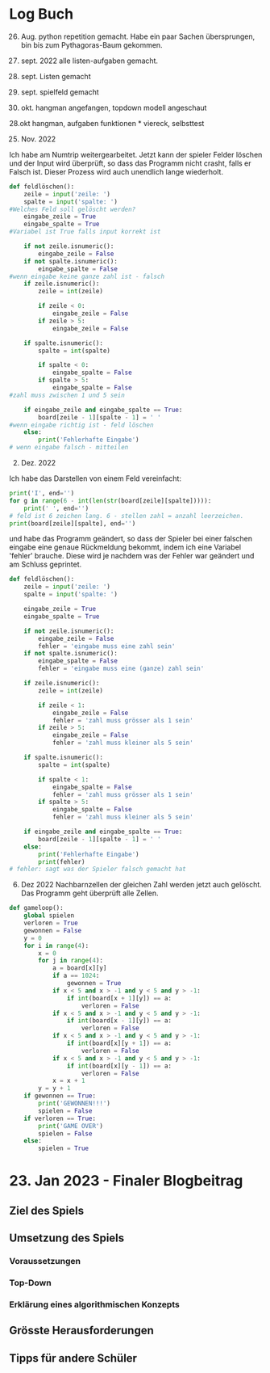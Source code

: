 # Log Buch


26. Aug. 
python repetition gemacht. Habe ein paar Sachen übersprungen, bin bis zum Pythagoras-Baum gekommen.


2. sept. 2022
alle listen-aufgaben gemacht. 


8. sept.
Listen gemacht


16. sept.
spielfeld gemacht

21. okt.
hangman angefangen, topdown modell angeschaut

28.okt 
hangman, aufgaben funktionen * viereck, selbsttest

25. Nov. 2022

Ich habe am Numtrip weitergearbeitet. Jetzt kann der spieler Felder löschen und der Input wird überprüft, so dass das Programm nicht crasht, falls er Falsch ist. Dieser Prozess wird auch unendlich lange wiederholt.

```py
def feldlöschen():
    zeile = input('zeile: ')
    spalte = input('spalte: ')
#Welches Feld soll gelöscht werden?
    eingabe_zeile = True
    eingabe_spalte = True
#Variabel ist True falls input korrekt ist

    if not zeile.isnumeric():
        eingabe_zeile = False
    if not spalte.isnumeric():
        eingabe_spalte = False
#wenn eingabe keine ganze zahl ist - falsch
    if zeile.isnumeric():
        zeile = int(zeile)

        if zeile < 0:
            eingabe_zeile = False
        if zeile > 5:
            eingabe_zeile = False

    if spalte.isnumeric():
        spalte = int(spalte)

        if spalte < 0:
            eingabe_spalte = False
        if spalte > 5:
            eingabe_spalte = False
#zahl muss zwischen 1 und 5 sein

    if eingabe_zeile and eingabe_spalte == True:
        board[zeile - 1][spalte - 1] = ' '
#wenn eingabe richtig ist - feld löschen
    else:
        print('Fehlerhafte Eingabe')
# wenn eingabe falsch - mitteilen

```

2. Dez. 2022

Ich habe das Darstellen von einem Feld vereinfacht:

```py
print('I', end='')
for g in range(6 - int(len(str(board[zeile][spalte])))):
    print(' ', end='')
# feld ist 6 zeichen lang. 6 - stellen zahl = anzahl leerzeichen.
print(board[zeile][spalte], end='')
```
und habe das Programm geändert, so dass der Spieler bei einer falschen eingabe eine genaue Rückmeldung bekommt, indem ich eine Variabel 'fehler' brauche. Diese wird je nachdem was der Fehler war geändert und am Schluss geprintet.

```py
def feldlöschen():
    zeile = input('zeile: ')
    spalte = input('spalte: ')

    eingabe_zeile = True
    eingabe_spalte = True

    if not zeile.isnumeric():
        eingabe_zeile = False
        fehler = 'eingabe muss eine zahl sein'
    if not spalte.isnumeric():
        eingabe_spalte = False
        fehler = 'eingabe muss eine (ganze) zahl sein'

    if zeile.isnumeric():
        zeile = int(zeile)

        if zeile < 1:
            eingabe_zeile = False
            fehler = 'zahl muss grösser als 1 sein'
        if zeile > 5:
            eingabe_zeile = False
            fehler = 'zahl muss kleiner als 5 sein'

    if spalte.isnumeric():
        spalte = int(spalte)

        if spalte < 1:
            eingabe_spalte = False
            fehler = 'zahl muss grösser als 1 sein'
        if spalte > 5:
            eingabe_spalte = False
            fehler = 'zahl muss kleiner als 5 sein'

    if eingabe_zeile and eingabe_spalte == True:
        board[zeile - 1][spalte - 1] = ' '
    else:
        print('Fehlerhafte Eingabe')
        print(fehler)
# fehler: sagt was der Spieler falsch gemacht hat
```


6. Dez 2022
Nachbarnzellen der gleichen Zahl werden jetzt auch gelöscht. Das Programm geht überprüft alle Zellen.
```py
def gameloop():
    global spielen
    verloren = True
    gewonnen = False
    y = 0
    for i in range(4):
        x = 0
        for j in range(4):
            a = board[x][y]
            if a == 1024:
                gewonnen = True
            if x < 5 and x > -1 and y < 5 and y > -1:
                if int(board[x + 1][y]) == a:
                    verloren = False
            if x < 5 and x > -1 and y < 5 and y > -1:
                if int(board[x - 1][y]) == a:
                    verloren = False
            if x < 5 and x > -1 and y < 5 and y > -1:
                if int(board[x][y + 1]) == a:
                    verloren = False
            if x < 5 and x > -1 and y < 5 and y > -1:
                if int(board[x][y - 1]) == a:
                    verloren = False
            x = x + 1
        y = y + 1
    if gewonnen == True:
        print('GEWONNEN!!!')
        spielen = False
    if verloren == True:
        print('GAME OVER')
        spielen = False
    else:
        spielen = True
```


<h1>23. Jan 2023 - Finaler Blogbeitrag</h1>


<h2>Ziel des Spiels</h2>

<h2>Umsetzung des Spiels</h2>

<h3>Voraussetzungen</h3>

<h3>Top-Down</h3>

<h3>Erklärung eines algorithmischen Konzepts</h3>

<h2>Grösste Herausforderungen</h2>

<h2>Tipps für andere Schüler</h2>


